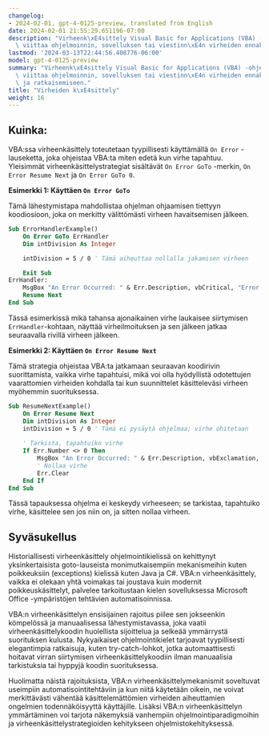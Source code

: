 ```yaml
---
changelog:
- 2024-02-01, gpt-4-0125-preview, translated from English
date: 2024-02-01 21:55:29.651196-07:00
description: "Virheenk\xE4sittely Visual Basic for Applications (VBA) -ohjelmoinnissa\
  \ viittaa ohjelmoinnin, sovelluksen tai viestinn\xE4n virheiden ennakointiin,\u2026"
lastmod: '2024-03-13T22:44:56.408776-06:00'
model: gpt-4-0125-preview
summary: "Virheenk\xE4sittely Visual Basic for Applications (VBA) -ohjelmoinnissa\
  \ viittaa ohjelmoinnin, sovelluksen tai viestinn\xE4n virheiden ennakointiin, havaitsemiseen\
  \ ja ratkaisemiseen."
title: "Virheiden k\xE4sittely"
weight: 16
---
```


## Kuinka:
VBA:ssa virheenkäsittely toteutetaan tyypillisesti käyttämällä `On Error` -lauseketta, joka ohjeistaa VBA:ta miten edetä kun virhe tapahtuu. Yleisimmät virheenkäsittelystrategiat sisältävät `On Error GoTo` -merkin, `On Error Resume Next` ja `On Error GoTo 0`.

**Esimerkki 1: Käyttäen `On Error GoTo`**

Tämä lähestymistapa mahdollistaa ohjelman ohjaamisen tiettyyn koodiosioon, joka on merkitty välittömästi virheen havaitsemisen jälkeen.

```vb
Sub ErrorHandlerExample()
    On Error GoTo ErrHandler
    Dim intDivision As Integer

    intDivision = 5 / 0 ' Tämä aiheuttaa nollalla jakamisen virheen

    Exit Sub
ErrHandler:
    MsgBox "An Error Occurred: " & Err.Description, vbCritical, "Error!"
    Resume Next
End Sub
```

Tässä esimerkissä mikä tahansa ajonaikainen virhe laukaisee siirtymisen `ErrHandler`-kohtaan, näyttää virheilmoituksen ja sen jälkeen jatkaa seuraavalla rivillä virheen jälkeen.

**Esimerkki 2: Käyttäen `On Error Resume Next`**

Tämä strategia ohjeistaa VBA:ta jatkamaan seuraavan koodirivin suorittamista, vaikka virhe tapahtuisi, mikä voi olla hyödyllistä odotettujen vaarattomien virheiden kohdalla tai kun suunnittelet käsitteleväsi virheen myöhemmin suorituksessa.

```vb
Sub ResumeNextExample()
    On Error Resume Next
    Dim intDivision As Integer
    intDivision = 5 / 0 ' Tämä ei pysäytä ohjelmaa; virhe ohitetaan
    
    ' Tarkista, tapahtuiko virhe
    If Err.Number <> 0 Then
        MsgBox "An Error Occurred: " & Err.Description, vbExclamation, "Handled Error"
        ' Nollaa virhe
        Err.Clear
    End If
End Sub
```

Tässä tapauksessa ohjelma ei keskeydy virheeseen; se tarkistaa, tapahtuiko virhe, käsittelee sen jos niin on, ja sitten nollaa virheen.

## Syväsukellus
Historiallisesti virheenkäsittely ohjelmointikielissä on kehittynyt yksinkertaisista goto-lauseista monimutkaisempiin mekanismeihin kuten poikkeuksiin (exceptions) kielissä kuten Java ja C#. VBA:n virheenkäsittely, vaikka ei olekaan yhtä voimakas tai joustava kuin modernit poikkeuskäsittelyt, palvelee tarkoitustaan kielen sovelluksessa Microsoft Office -ympäristöjen tehtävien automatisoinnissa.

VBA:n virheenkäsittelyn ensisijainen rajoitus piilee sen jokseenkin kömpelössä ja manuaalisessa lähestymistavassa, joka vaatii virheenkäsittelykoodin huolellista sijoittelua ja selkeää ymmärrystä suorituksen kulusta. Nykyaikaiset ohjelmointikielet tarjoavat tyypillisesti elegantimpia ratkaisuja, kuten try-catch-lohkot, jotka automaattisesti hoitavat virran siirtymisen virheenkäsittelykoodiin ilman manuaalisia tarkistuksia tai hyppyjä koodin suorituksessa.

Huolimatta näistä rajoituksista, VBA:n virheenkäsittelymekanismit soveltuvat useimpiin automatisointitehtäviin ja kun niitä käytetään oikein, ne voivat merkittävästi vähentää käsittelemättömien virheiden aiheuttamien ongelmien todennäköisyyttä käyttäjille. Lisäksi VBA:n virheenkäsittelyn ymmärtäminen voi tarjota näkemyksiä vanhempiin ohjelmointiparadigmoihin ja virheenkäsittelystrategioiden kehitykseen ohjelmistokehityksessä.
